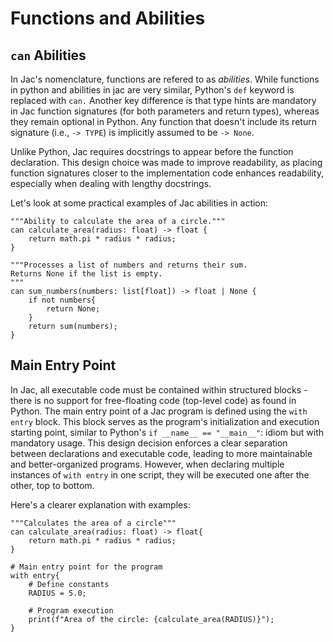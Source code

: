 # Functions and Abilities

## `can` Abilities
In Jac's nomenclature, functions are refered to as *abilities*. While functions in python and abilities in jac are very similar, Python's `def` keyword is replaced with `can.`  Another key difference is that type hints are mandatory in Jac function signatures (for both parameters and return types), whereas they remain optional in Python. Any function that doesn't include its return signature (i.e., `-> TYPE`) is implicitly assumed to be `-> None`.

Unlike Python, Jac requires docstrings to appear before the function declaration. This design choice was made to improve readability, as placing function signatures closer to the implementation code enhances readability, especially when dealing with lengthy docstrings.

Let's look at some practical examples of Jac abilities in action:

```jac linenums="1"
"""Ability to calculate the area of a circle."""
can calculate_area(radius: float) -> float {
    return math.pi * radius * radius;
}

"""Processes a list of numbers and returns their sum.
Returns None if the list is empty.
"""
can sum_numbers(numbers: list[float]) -> float | None {
    if not numbers{
        return None;
    }
    return sum(numbers);
}
```

## Main Entry Point
In Jac, all executable code must be contained within structured blocks - there is no support for free-floating code (top-level code) as found in Python. The main entry point of a Jac program is defined using the `with entry` block. This block serves as the program's initialization and execution starting point, similar to Python's `if __name__ == "__main__"`: idiom but with mandatory usage. This design decision enforces a clear separation between declarations and executable code, leading to more maintainable and better-organized programs. However, when declaring multiple instances of ```with entry``` in one script, they will be executed one after the other, top to bottom.

Here's a clearer explanation with examples:

```jac linenums="1"
"""Calculates the area of a circle"""
can calculate_area(radius: float) -> float{
    return math.pi * radius * radius;
}

# Main entry point for the program
with entry{
    # Define constants
    RADIUS = 5.0;

    # Program execution
    print(f"Area of the circle: {calculate_area(RADIUS)}");
}
```